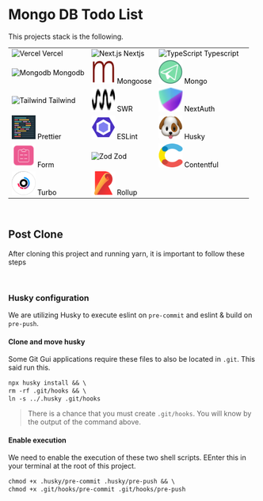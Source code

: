 # Mongo DB Todo List

This projects stack is the following.

<style>
  .project-stack-table a {
    color: black;
    text-decoration: none;
  }

  .project-stack-table td {
    
  }
</style>

<table class='project-stack-table'>
  <tr>
    <td>
      <a href='https://vercel.com/home'>
        <img src="https://skillicons.dev/icons?i=vercel" width="48" height="48" alt="Vercel" />
        <span>Vercel</span>
      </a>
    </td>
    <td>
      <a href=''>
        <img src="https://skillicons.dev/icons?i=nextjs" width="48" height="48" alt="Next.js" />
        <span>Nextjs</span>
      </a>
    </td>
    <td>
      <a href=''>
        <img src="https://skillicons.dev/icons?i=ts" width="48" height="48" alt="TypeScript" />
        <span>Typescript</span>
      </a>
    </td>
  </tr>
  <tr>
    <td>
      <a href=''>
        <img src="https://skillicons.dev/icons?i=mongodb" width="48" height="48" alt="Mongodb" />
        <span>Mongodb</span>
      </a>
    </td>
    <td>
      <a href=''>
        <img src="https://github.com/PhilipRurka/unity/blob/main/readme-assets/mongoose.png?raw=true" width="48" height="48" alt="Mongoose" />
        <span>Mongoose</span>
      </a>
    </td>
    <td>
      <a href=''>
        <img src="https://github.com/PhilipRurka/unity/blob/main/readme-assets/migrate-mongo.png?raw=true" width="48" height="48" alt="Migrate Mongo" />
        <span>Mongo</span>
      </a>
    </td>
  </tr>
  <tr>
    <td>
      <a href=''>
        <img src="https://skillicons.dev/icons?i=tailwind" width="48" height="48" alt="Tailwind" />
        <span>Tailwind</span>
      </a>
    </td>
    <td>
      <a href=''>
        <img src="https://github.com/PhilipRurka/unity/blob/main/readme-assets/swr.png?raw=true" width="48" height="48" alt="SWR" />
        <span>SWR</span>
      </a>
    </td>
    <td>
      <a href=''>
        <img src="https://github.com/PhilipRurka/unity/blob/main/readme-assets/next-auth.png?raw=true" width="48" height="48" alt="NextAuth" />
        <span>NextAuth</span>
      </a>
    </td>
  </tr>
  <tr>
    <td>
      <a href=''>
        <img src="https://github.com/PhilipRurka/unity/blob/main/readme-assets/prettier.png?raw=true" width="48" height="48" alt="TypeScript" />
        <span>Prettier</span>
      </a>
    </td>
    <td>
      <a href=''>
        <img src="https://github.com/PhilipRurka/unity/blob/main/readme-assets/eslint.png?raw=true" width="48" height="48" alt="TypeScript" />
        <span>ESLint</span>
      </a>
    </td>
    <td>
      <a href=''>
        <img src="https://github.com/PhilipRurka/unity/blob/main/readme-assets/husky.png?raw=true" width="48" height="48" alt="TypeScript" />
        <span>Husky</span>
      </a>
    </td>
  </tr>
    <td>
      <a href=''>
        <img src="https://github.com/PhilipRurka/unity/blob/main/readme-assets/react-hook-form.png?raw=true" width="48" height="48" alt="React Hood Form" />
        <span>Form</span>
      </a>
    </td>
    <td>
      <a href=''>
        <img src="https://github.com/PhilipRurka/unity/blob/main/readme-assets/zod.png?raw=true" width="48" height="48" alt="Zod" />
        <span>Zod</span>
      </a>
    </td>
    <td>
      <a href=''>
        <img src="https://github.com/PhilipRurka/unity/blob/main/readme-assets/contentful.png?raw=true" width="48" height="48" alt="Contentful" />
        <span>Contentful</span>
      </a>
    </td>
  </tr>
  </tr>
    <td>
      <a href=''>
        <img src="https://github.com/PhilipRurka/unity/blob/main/readme-assets/turbo.svg?raw=true" width="48" height="48" alt="Turbo" />
        <span>Turbo</span>
      </a>
    </td>
    <td>
      <a href=''>
        <img src="https://github.com/PhilipRurka/unity/blob/main/readme-assets/rollup.svg?raw=true" width="48" height="48" alt="Rollup" />
        <span>Rollup</span>
      </a>
    </td>
    <td></td>
    <td></td>
  <tr>

  </tr>
</table>

<br/>

## Post Clone

After cloning this project and running yarn, it is important to follow these steps

<br/>

### Husky configuration

We are utilizing Husky to execute eslint on `pre-commit` and eslint & build on `pre-push`.

#### Clone and move husky

Some Git Gui applications require these files to also be located in `.git`. This said run this.

```shell
npx husky install && \
rm -rf .git/hooks && \
ln -s ../.husky .git/hooks
```

> There is a chance that you must create `.git/hooks`. You will know by the output of the command above.

#### Enable execution

We need to enable the execution of these two shell scripts. EEnter this in your terminal at the root of this project.

```shell
chmod +x .husky/pre-commit .husky/pre-push && \
chmod +x .git/hooks/pre-commit .git/hooks/pre-push
```

<br />
